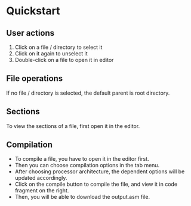 # Quickstart

## User actions

1. Click on a file / directory to select it
2. Click on it again to unselect it
3. Double-click on a file to open it in editor

## File operations
If no file / directory is selected, the default parent is root directory.

## Sections
To view the sections of a file, first open it in the editor.

## Compilation
- To compile a file, you have to open it in the editor first.
- Then you can choose compilation options in the tab menu.
- After choosing processor architecture, the dependent options will be updated accordingly.
- Click on the compile button to compile the file, and view it in code fragment on the right.
- Then, you will be able to download the output.asm file.